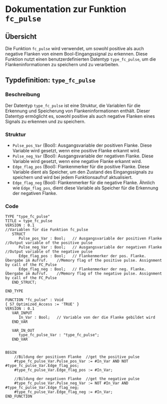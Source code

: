 # Dokumentation zur Funktion `fc_pulse`

## Übersicht

Die Funktion `fc_pulse` wird verwendet, um sowohl positive als auch negative Flanken von einem Bool-Eingangssignal zu erkennen. Diese Funktion nutzt einen benutzerdefinierten Datentyp `type_fc_pulse`, um die Flankeninformationen zu speichern und zu verarbeiten.

## Typdefinition: `type_fc_pulse`

### Beschreibung

Der Datentyp `type_fc_pulse` ist eine Struktur, die Variablen für die Erkennung und Speicherung von Flankeninformationen enthält. Dieser Datentyp ermöglicht es, sowohl positive als auch negative Flanken eines Signals zu erkennen und zu speichern.

### Struktur

- `Pulse_pos_Var` (Bool): Ausgangsvariable der positiven Flanke. Diese Variable wird gesetzt, wenn eine positive Flanke erkannt wird.
- `Pulse_neg_Var` (Bool): Ausgangsvariable der negativen Flanke. Diese Variable wird gesetzt, wenn eine negative Flanke erkannt wird.
- `Edge_flag_pos` (Bool): Flankenmerker für die positive Flanke. Diese Variable dient als Speicher, um den Zustand des Eingangssignals zu speichern und wird bei jedem Funktionsaufruf aktualisiert.
- `Edge_flag_neg` (Bool): Flankenmerker für die negative Flanke. Ähnlich wie `Edge_flag_pos`, dient diese Variable als Speicher für die Erkennung der negativen Flanke.

### Code

```scl
TYPE "type_fc_pulse"
TITLE = type_fc_pulse
VERSION : 0.1
//Variablen für die Funktion fc_pulse
   STRUCT
      Pulse_pos_Var : Bool;   // Ausgangsvariable der positiven Flanke                 //Output variable of the positive pulse
      Pulse_neg_Var : Bool;   // Ausgangsvariable der negativen Flanke                 //Output variable of the negative pulse
      Edge_flag_pos : Bool;   // Flankenmerker der pos. Flanke. Übergabe im Aufruf.    //Memory flag of the positive pulse. Assignment by call of the FC_Pulse
      Edge_flag_neg : Bool;   // Flankenmerker der neg. Flanke. Übergabe im Aufruf.    //Memory flag of the negative pulse. Assignment by call of the FC_Pulse
   END_STRUCT;

END_TYPE

FUNCTION "fc_pulse" : Void
{ S7_Optimized_Access := 'TRUE' }
VERSION : 0.1
   VAR_INPUT 
      In_Var : Bool;   // Variable von der die Flanke gebildet wird 
   END_VAR

   VAR_IN_OUT 
      type_fc_pulse_Var : "type_fc_pulse";
   END_VAR


BEGIN
	//Bildung der positiven Flanke  //get the positive pulse
	#type_fc_pulse_Var.Pulse_pos_Var := #In_Var AND NOT #type_fc_pulse_Var.Edge_flag_pos;
	#type_fc_pulse_Var.Edge_flag_pos := #In_Var;
	
	//Bildung der negativen Flanke  //get the negative pulse
	#type_fc_pulse_Var.Pulse_neg_Var := NOT #In_Var AND #type_fc_pulse_Var.Edge_flag_neg;
	#type_fc_pulse_Var.Edge_flag_neg := #In_Var;
END_FUNCTION

```
